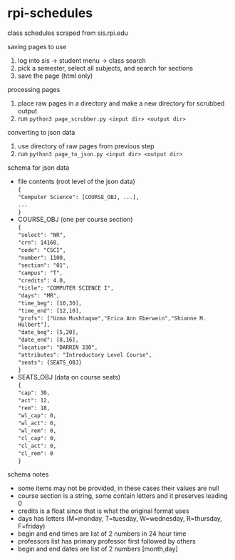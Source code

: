 # rpi-schedules
class schedules scraped from sis.rpi.edu

saving pages to use

1. log into sis -> student menu -> class search
2. pick a semester, select all subjects, and search for sections
3. save the page (html only)

processing pages

1. place raw pages in a directory and make a new directory for scrubbed output
2. run ``python3 page_scrubber.py <input dir> <output dir>``

converting to json data

1. use directory of raw pages from previous step
2. run ``python3 page_to_json.py <input dir> <output dir>``

schema for json data

- file contents (root level of the json data)  
    ``{``  
    ``"Computer Science": [COURSE_OBJ, ...],``  
    ``...``  
    ``}``
- COURSE_OBJ (one per course section)  
    ``{``  
    ``"select": "NR",``  
    ``"crn": 14160,``  
    ``"code": "CSCI",``  
    ``"number": 1100,``  
    ``"section": "01",``  
    ``"campus": "T",``  
    ``"credits": 4.0,``  
    ``"title": "COMPUTER SCIENCE I",``  
    ``"days": "MR",``  
    ``"time_beg": [10,30],``  
    ``"time_end": [12,10],``  
    ``"profs": ["Uzma Mushtaque","Erica Ann Eberwein","Shianne M. Hulbert"],``  
    ``"date_beg": [5,20],``  
    ``"date_end": [8,16],``  
    ``"location": "DARRIN 330",``  
    ``"attributes": "Introductory Level Course",``  
    ``"seats": {SEATS_OBJ}``  
    ``}``
- SEATS_OBJ (data on course seats)  
    ``{``  
    ``"cap": 30,``  
    ``"act": 12,``  
    ``"rem": 18,``  
    ``"wl_cap": 0,``  
    ``"wl_act": 0,``  
    ``"wl_rem": 0,``  
    ``"cl_cap": 0,``  
    ``"cl_act": 0,``  
    ``"cl_rem": 0``  
    ``}``

schema notes

- some items may not be provided, in these cases their values are null
- course section is a string, some contain letters and it preserves leading 0
- credits is a float since that is what the original format uses
- days has letters (M=monday, T=tuesday, W=wednesday, R=thursday, F=friday)
- begin and end times are list of 2 numbers in 24 hour time
- professors list has primary professor first followed by others
- begin and end dates are list of 2 numbers [month,day]
